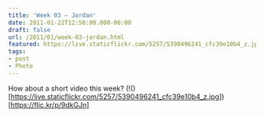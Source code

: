 ```yaml
---
title: 'Week 03 – Jordan'
date: 2011-01-22T12:58:00.000-06:00
draft: false
url: /2011/01/week-03-jordan.html
featured: https://live.staticflickr.com/5257/5390496241_cfc39e10b4_z.jpg
tags: 
- post
- Photo
---
```


How about a short video this week?
(!()[https://live.staticflickr.com/5257/5390496241_cfc39e10b4_z.jpg])[https://flic.kr/p/9dkGJn]